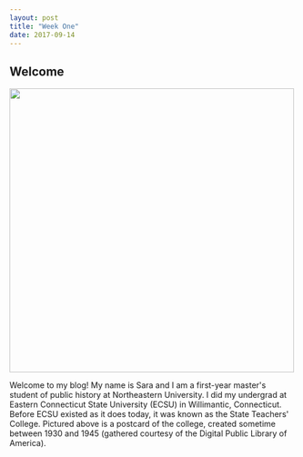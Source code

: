 ```yaml
---
layout: post
title: "Week One"
date: 2017-09-14
---
```

<h2>Welcome</h2>
<img src="https://upload.wikimedia.org/wikipedia/commons/thumb/2/2a/State_Teachers%27_College%2C_Willimantic%2C_Conn_%2864895%29.jpg/1024px-State_Teachers%27_College%2C_Willimantic%2C_Conn_%2864895%29.jpg" style="width:500px"><p>
  
Welcome to my blog! My name is Sara and I am a first-year master's student of public history at Northeastern University. I did my undergrad at Eastern Connecticut State University (ECSU) in Willimantic, Connecticut. Before ECSU existed as it does today, it was known as the State Teachers' College. Pictured above is a postcard of the college, created sometime between 1930 and 1945 (gathered courtesy of the Digital Public Library of America).
